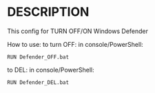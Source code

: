 # DESCRIPTION
This config for TURN OFF/ON Windows Defender

How to use:
to turn OFF: in console/PowerShell:
```
RUN Defender_OFF.bat
```

to DEL: in console/PowerShell:
```
RUN Defender_DEL.bat
```